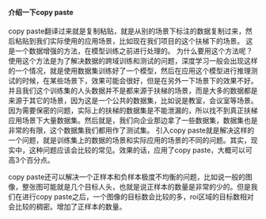 #### 介绍一下copy paste

copy paste翻译过来就是复制粘贴，就是从别的场景下标注的数据复制过来，然后粘贴到我们实际使用的应用场景，比如现在我们项目的这个扶梯下的场景。
		这是一个数据增强的方法，在模型训练之前进行处理的。
		为什么要用这个方法呢？使用这个方法是为了解决数据的跨域训练和测试的问题，深度学习一般会出现这样的一个情况，就是使用数据集训练好了一个模型，然后在应用这个模型进行推理测试的时候，在某些场景下，效果可能会很好，但是在另外一下场景下的效果不好。并且我们这个训练集的人头数据并不是都来源于扶梯的场景，而是大多的数据都是来源于其它的场景，因为这是一个公共的数据集，比如说是教室，会议室等场景。因为需要保密的问题，实际上的扶梯的数据集是不能泄漏的，所以找不到真正扶梯应用场景下大量数据集。然后就是，我们向企业那边拿了一些数据集，数据集也是非常的有限，这个数据集我们都用作了测试集。
		引入copy paste就是解决这样的一个问题，就是训练集上的数据的场景和实际应用的场景的不同的问题。其实，现实中，这种问题应该会比较的常见。效果的话，应用了copy paste，大概可以可高3个百分点。

copy paste还可以解决一个正样本和负样本极度不均衡的问题，比如说一般的图像，整张图可能就是几个目标人头，也就是说正样本的数量是非常的少的。但是我们在进行copy paste之后，一个图像的目标数会比较的多，roi区域的目标数相对会比较的稠密。增加了正样本的数量。